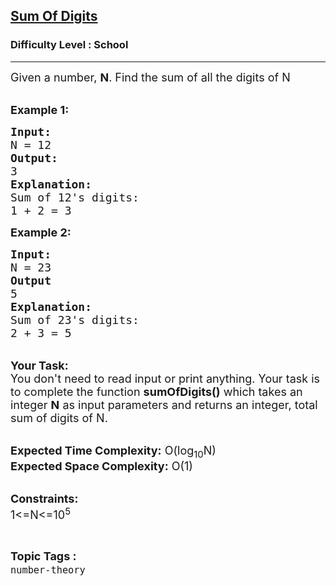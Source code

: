<h2><a href="https://www.geeksforgeeks.org/problems/sum-of-digits1742/1?page=1&difficulty=School&sortBy=submissions">Sum Of Digits</a></h2><h3>Difficulty Level : School</h3><hr><div class="problems_problem_content__Xm_eO"><p><span style="font-size:18px">Given a number,&nbsp;<strong>N</strong>. Find the sum of all the digits of N</span><br>
&nbsp;</p>

<p><span style="font-size:18px"><strong>Example 1:</strong></span></p>

<pre><span style="font-size:18px"><strong>Input:
</strong>N = 12<strong>
Output:
</strong>3<strong>
Explanation:</strong>
Sum of 12's digits:
1 + 2 = 3</span></pre>

<p><span style="font-size:18px"><strong>Example 2:</strong></span></p>

<pre><span style="font-size:18px"><strong>Input:
</strong>N = 23<strong>
Output
</strong>5<strong>
Explanation:
</strong>Sum of 23's digits:
2 + 3 = 5
</span></pre>

<p><br>
<span style="font-size:18px"><strong>Your Task:</strong><br>
You don't need to read input or print anything. Your task is to complete the function <strong>sumOfDigits()</strong>&nbsp;which takes&nbsp;an integer&nbsp;<strong>N</strong>&nbsp;as input parameters&nbsp;and returns an integer, total sum of digits of N.</span></p>

<p><br>
<span style="font-size:18px"><strong>Expected Time Complexity:</strong> O(log<sub>10</sub>N)<br>
<strong>Expected Space Complexity:</strong> O(1)</span><br>
&nbsp;</p>

<p><span style="font-size:18px"><strong>Constraints:</strong><br>
1&lt;=N&lt;=10<sup>5</sup></span></p>
</div><br><p><span style=font-size:18px><strong>Topic Tags : </strong><br><code>number-theory</code>&nbsp;